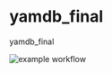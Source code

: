 # yamdb_final
yamdb_final

![example workflow](https://github.com/mitya888/yamdb_final/actions/workflows/yamdb_workflow/badge.svg)